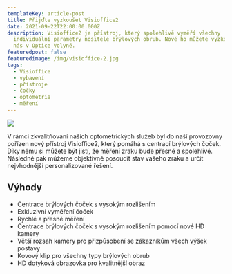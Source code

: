 ```yaml
---
templateKey: article-post
title: Přijďte vyzkoušet Visioffice2
date: 2021-09-22T22:00:00.000Z
description: Visioffice2 je přístroj, který spolehlivě vyměří všechny
  individuální parametry nositele brýlových obrub. Nově ho můžete vyzkoušet i u
  nás v Optice Volyně.
featuredpost: false
featuredimage: /img/visioffice-2.jpg
tags:
  - Visioffice
  - vybavení
  - přístroje
  - čočky
  - optometrie
  - měření
---
```

![](/img/visioffice2.jpg)

V rámci zkvalitňovaní našich optometrických služeb byl do naší provozovny pořízen nový přístroj Visioffice2, který pomáhá s centrací brýlových čoček. Díky němu si můžete být jistí, že měření zraku bude přesné a spolehlivé. Následně pak můžeme objektivně posoudit stav vašeho zraku a určit nejvhodnější personalizované řešení.

## Výhody

* Centrace brýlových čoček s vysokým rozlišením
* Exkluzivní vyměření čoček 
* Rychlé a přesné měření
* Centrace brýlových čoček s vysokým rozlišením pomocí nové HD kamery
* Větší rozsah kamery pro přizpůsobení se zákazníkům všech výšek postavy
* Kovový klip pro všechny typy brýlových obrub
* HD dotyková obrazovka pro kvalitnější obraz